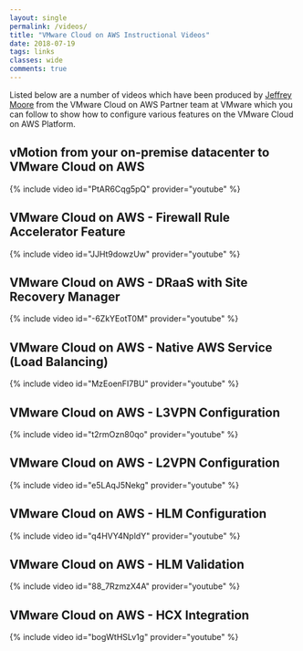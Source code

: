 ```yaml
---
layout: single
permalink: /videos/
title: "VMware Cloud on AWS Instructional Videos"
date: 2018-07-19
tags: links
classes: wide
comments: true
---
```


Listed below are a number of videos which have been produced by [Jeffrey Moore](https://www.linkedin.com/in/jefmoore/) from the VMware Cloud on AWS Partner team at VMware which you can follow to show how to configure various features on the VMware Cloud on AWS Platform.

## vMotion from your on-premise datacenter to VMware Cloud on AWS

{% include video id="PtAR6Cqg5pQ" provider="youtube" %}

## VMware Cloud on AWS - Firewall Rule Accelerator Feature

{% include video id="JJHt9dowzUw" provider="youtube" %}

## VMware Cloud on AWS - DRaaS with Site Recovery Manager

{% include video id="-6ZkYEotT0M" provider="youtube" %}

## VMware Cloud on AWS - Native AWS Service (Load Balancing)

{% include video id="MzEoenFI7BU" provider="youtube" %}

## VMware Cloud on AWS - L3VPN Configuration

{% include video id="t2rmOzn80qo" provider="youtube" %}

## VMware Cloud on AWS - L2VPN Configuration

{% include video id="e5LAqJ5Nekg" provider="youtube" %}

## VMware Cloud on AWS - HLM Configuration

{% include video id="q4HVY4NpldY" provider="youtube" %}

## VMware Cloud on AWS - HLM Validation

{% include video id="88_7RzmzX4A" provider="youtube" %}

## VMware Cloud on AWS - HCX Integration

{% include video id="bogWtHSLv1g" provider="youtube" %}